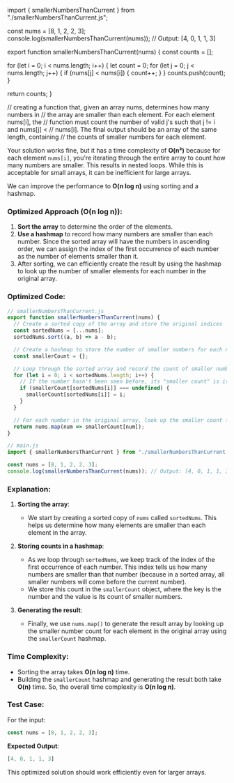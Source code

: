 import { smallerNumbersThanCurrent } from "./smallerNumbersThanCurrent.js";

const nums = [8, 1, 2, 2, 3];
console.log(smallerNumbersThanCurrent(nums)); // Output: [4, 0, 1, 1, 3]

export function smallerNumbersThanCurrent(nums) {
  const counts = [];

  for (let i = 0; i < nums.length; i++) {
    let count = 0;
    for (let j = 0; j < nums.length; j++) {
      if (nums[j] < nums[i]) {
        count++;
      }
    }
    counts.push(count);
  }

  return counts;
}

// creating a function that, given an array nums, determines how many numbers in
// the array are smaller than each element. For each element nums[i], the
// function must count the number of valid j's such that j != i and nums[j] <
// nums[i]. The final output should be an array of the same length, containing
// the counts of smaller numbers for each element.



Your solution works fine, but it has a time complexity of **O(n²)** because for each element `nums[i]`, you're iterating through the entire array to count how many numbers are smaller. This results in nested loops. While this is acceptable for small arrays, it can be inefficient for large arrays.

We can improve the performance to **O(n log n)** using sorting and a hashmap.

### **Optimized Approach (O(n log n)):**
1. **Sort the array** to determine the order of the elements.
2. **Use a hashmap** to record how many numbers are smaller than each number. Since the sorted array will have the numbers in ascending order, we can assign the index of the first occurrence of each number as the number of elements smaller than it.
3. After sorting, we can efficiently create the result by using the hashmap to look up the number of smaller elements for each number in the original array.

### **Optimized Code:**

```javascript
// smallerNumbersThanCurrent.js
export function smallerNumbersThanCurrent(nums) {
  // Create a sorted copy of the array and store the original indices
  const sortedNums = [...nums];
  sortedNums.sort((a, b) => a - b);

  // Create a hashmap to store the number of smaller numbers for each number
  const smallerCount = {};

  // Loop through the sorted array and record the count of smaller numbers
  for (let i = 0; i < sortedNums.length; i++) {
    // If the number hasn't been seen before, its "smaller count" is its index in the sorted array
    if (smallerCount[sortedNums[i]] === undefined) {
      smallerCount[sortedNums[i]] = i;
    }
  }

  // For each number in the original array, look up the smaller count from the hashmap
  return nums.map(num => smallerCount[num]);
}

// main.js
import { smallerNumbersThanCurrent } from "./smallerNumbersThanCurrent.js";

const nums = [8, 1, 2, 2, 3];
console.log(smallerNumbersThanCurrent(nums)); // Output: [4, 0, 1, 1, 3]
```

### **Explanation:**

1. **Sorting the array**:
   - We start by creating a sorted copy of `nums` called `sortedNums`. This helps us determine how many elements are smaller than each element in the array.

2. **Storing counts in a hashmap**:
   - As we loop through `sortedNums`, we keep track of the index of the first occurrence of each number. This index tells us how many numbers are smaller than that number (because in a sorted array, all smaller numbers will come before the current number).
   - We store this count in the `smallerCount` object, where the key is the number and the value is its count of smaller numbers.

3. **Generating the result**:
   - Finally, we use `nums.map()` to generate the result array by looking up the smaller number count for each element in the original array using the `smallerCount` hashmap.

### **Time Complexity**:
- Sorting the array takes **O(n log n)** time.
- Building the `smallerCount` hashmap and generating the result both take **O(n)** time.
So, the overall time complexity is **O(n log n)**.

### **Test Case**:

For the input:

```javascript
const nums = [8, 1, 2, 2, 3];
```

**Expected Output**:

```javascript
[4, 0, 1, 1, 3]
```

This optimized solution should work efficiently even for larger arrays.